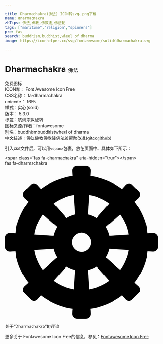```yaml
---

title: Dharmachakra(佛法) ICON转svg、png下载
name: dharmachakra
zhTips: 佛法,佛教,佛教徒,佛法轮
tags: ["maritime","religion","spinners"]
pre: fas
search: buddhism,buddhist,wheel of dharma
image: https://iconhelper.cn/svg/fontawesome/solid/dharmachakra.svg

---
```


# Dharmachakra  <small style="font-size: 60%;font-weight: 100">佛法</small>


<div class="detail-page">
<p>
<span><span class="badge-success badge">免费图标</span> </span>
<br/>
<span>
ICON库：
<span class="badge-secondary badge">Font Awesome Icon Free</span> 
</span>
<br/>
<span>
CSS名称：
<span class="badge-secondary badge">fa-dharmachakra</span> 
</span>
<br/>
<span>
unicode：
<span class="badge-secondary badge">f655</span> 
<copy-btn content='f655' btn-title=""></copy-btn>
<copy-btn :content='String.fromCodePoint(parseInt("f655", 16))' btn-title="复制U"></copy-btn>
</span><br/><span>样式：<span class="badge-light badge">实心(solid)</span></span>
<br/>
<span>
版本：
<span class="badge-secondary badge">5.3.0</span> 
</span><br/><span>标签：<span class="badge-light badge"><router-link to="/tags/maritime.html">航海</router-link></span><span class="badge-light badge"><router-link to="/tags/religion.html">宗教</router-link></span><span class="badge-light badge"><router-link to="/tags/spinners.html">旋转</router-link></span></span>
<br/>
<span>图标来源/作者：<span class="badge-light badge">fontawesome</span></span> 
<br/>
<span>别名：<span class="badge-light badge">buddhism</span><span class="badge-light badge">buddhist</span><span class="badge-light badge">wheel of dharma</span></span><br/><span class="zh-detail">中文描述：<span class="badge-primary badge">佛法</span><span class="badge-primary badge">佛教</span><span class="badge-primary badge">佛教徒</span><span class="badge-primary badge">佛法轮</span><span class="help-link"><span>帮助改进</span>(<a href="https://gitee.com/liuwave/icon-helper/edit/master/json/fontawesome/solid/dharmachakra.json" target="_blank" rel="noopener noreferrer">gitee</a><a href="https://github.com/liuwave/icon-helper/edit/master/json/fontawesome/solid/dharmachakra.json" target="_blank" rel="noopener noreferrer">github</a></span>)</span><br/>
</p>
</div>
<div class="alert alert-dark">
  <i class="fas fa-dharmachakra fa-xs"></i>
  <i class="fas fa-dharmachakra fa-sm"></i>
  <i class="fas fa-dharmachakra fa-lg"></i>
  <i class="fas fa-dharmachakra fa-2x"></i>
  <i class="fas fa-dharmachakra fa-3x"></i>
  <i class="fas fa-dharmachakra fa-5x"></i>
  <i class="fas fa-dharmachakra fa-7x"></i>
</div>
<div>
  <p>引入css文件后，可以用<code>&lt;span&gt;</code>包裹，放在页面中。具体如下所示：    
  </p>
  <div class="alert alert-primary" style="font-size: 14px">
    &lt;span class="fas fa-dharmachakra" aria-hidden="true"&gt;&lt;/span&gt;
    <copy-btn content='<span class="fas fa-dharmachakra" aria-hidden="true"></span>'></copy-btn>
  </div>
  <div class="alert alert-secondary">
    <i class="fas fa-dharmachakra"
    style="font-size: 24px"
    aria-hidden="true"></i> fas fa-dharmachakra
    <copy-btn content="fas fa-dharmachakra" btn-title="复制图标名称"></copy-btn>
  </div>
</div>
<div id="svg" class="svg-wrap">
<svg xmlns="http://www.w3.org/2000/svg" viewBox="0 0 512 512"><path d="M495 225.06l-17.22 1.08c-5.27-39.49-20.79-75.64-43.86-105.84l12.95-11.43c6.92-6.11 7.25-16.79.73-23.31L426.44 64.4c-6.53-6.53-17.21-6.19-23.31.73L391.7 78.07c-30.2-23.06-66.35-38.58-105.83-43.86L286.94 17c.58-9.21-6.74-17-15.97-17h-29.94c-9.23 0-16.54 7.79-15.97 17l1.08 17.22c-39.49 5.27-75.64 20.79-105.83 43.86l-11.43-12.95c-6.11-6.92-16.79-7.25-23.31-.73L64.4 85.56c-6.53 6.53-6.19 17.21.73 23.31l12.95 11.43c-23.06 30.2-38.58 66.35-43.86 105.84L17 225.06c-9.21-.58-17 6.74-17 15.97v29.94c0 9.23 7.79 16.54 17 15.97l17.22-1.08c5.27 39.49 20.79 75.64 43.86 105.83l-12.95 11.43c-6.92 6.11-7.25 16.79-.73 23.31l21.17 21.17c6.53 6.53 17.21 6.19 23.31-.73l11.43-12.95c30.2 23.06 66.35 38.58 105.84 43.86L225.06 495c-.58 9.21 6.74 17 15.97 17h29.94c9.23 0 16.54-7.79 15.97-17l-1.08-17.22c39.49-5.27 75.64-20.79 105.84-43.86l11.43 12.95c6.11 6.92 16.79 7.25 23.31.73l21.17-21.17c6.53-6.53 6.19-17.21-.73-23.31l-12.95-11.43c23.06-30.2 38.58-66.35 43.86-105.83l17.22 1.08c9.21.58 17-6.74 17-15.97v-29.94c-.01-9.23-7.8-16.54-17.01-15.97zM281.84 98.61c24.81 4.07 47.63 13.66 67.23 27.78l-42.62 48.29c-8.73-5.44-18.32-9.54-28.62-11.95l4.01-64.12zm-51.68 0l4.01 64.12c-10.29 2.41-19.89 6.52-28.62 11.95l-42.62-48.29c19.6-14.12 42.42-23.71 67.23-27.78zm-103.77 64.33l48.3 42.61c-5.44 8.73-9.54 18.33-11.96 28.62l-64.12-4.01c4.07-24.81 13.66-47.62 27.78-67.22zm-27.78 118.9l64.12-4.01c2.41 10.29 6.52 19.89 11.95 28.62l-48.29 42.62c-14.12-19.6-23.71-42.42-27.78-67.23zm131.55 131.55c-24.81-4.07-47.63-13.66-67.23-27.78l42.61-48.3c8.73 5.44 18.33 9.54 28.62 11.96l-4 64.12zM256 288c-17.67 0-32-14.33-32-32s14.33-32 32-32 32 14.33 32 32-14.33 32-32 32zm25.84 125.39l-4.01-64.12c10.29-2.41 19.89-6.52 28.62-11.96l42.61 48.3c-19.6 14.12-42.41 23.71-67.22 27.78zm103.77-64.33l-48.29-42.62c5.44-8.73 9.54-18.32 11.95-28.62l64.12 4.01c-4.07 24.82-13.66 47.64-27.78 67.23zm-36.34-114.89c-2.41-10.29-6.52-19.89-11.96-28.62l48.3-42.61c14.12 19.6 23.71 42.42 27.78 67.23l-64.12 4z"/></svg>
</div>
<detail full-name='fa-dharmachakra'></detail>

<Vssue title="关于“Dharmachakra”的评论" >关于“Dharmachakra”的评论</Vssue>
    
<div><p>更多关于  Fontawesome Icon Free的信息，参见：<a target="_blank" href="https://iconhelper.cn/fontawesome.html">Fontawesome Icon Free</a>
</p></div>
